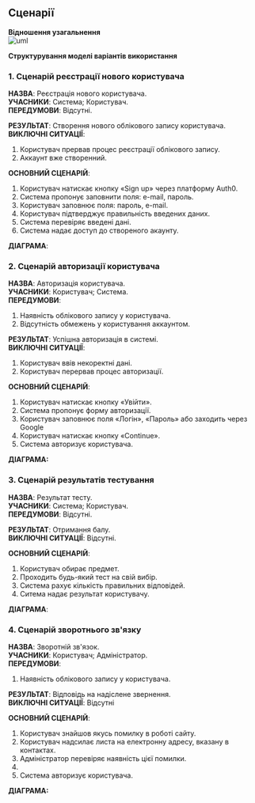 ## Сценарії  

**Відношення узагальнення**<br/>
![uml](https://inlnk.ru/rPD7E)

**Структурування моделі варіантів використання**

### 1. Сценарій реєстрації нового користувача
**НАЗВА**: Реєстрація нового користувача.  
**УЧАСНИКИ**: Система; Користувач.  
**ПЕРЕДУМОВИ**: Відсутні.  

**РЕЗУЛЬТАТ**: Створення нового облікового запису користувача.  
**ВИКЛЮЧНІ СИТУАЦІЇ**: 
1. Користувач прервав процес реєстрації облікового запису.
2. Аккаунт вже створенний.  


**ОСНОВНИЙ СЦЕНАРІЙ**:  
1. Користувач натискає кнопку «Sign up» через платформу Auth0.
2. Система пропонує заповнити поля: e-mail, пароль.
3. Користувач заповнює поля:  пароль, e-mail.
4. Користувач підтверджує правильність введених даних.
5. Система перевіряє введені дані.
6. Система надає доступ до створеного акаунту.

**ДІАГРАМА**:




### 2. Сценарій авторизації користувача

**НАЗВА**: Авторизація користувача.  
**УЧАСНИКИ**: Користувач; Система.   
**ПЕРЕДУМОВИ**: 
1. Наявність облікового запису у користувача.
2. Відсутність обмежень у користування аккаунтом.

**РЕЗУЛЬТАТ**: Успішна авторизація в системі.  
**ВИКЛЮЧНІ СИТУАЦІЇ**:  
1. Користувач ввів некоректні дані.  
2. Користувач перервав процес авторизації.  

**ОСНОВНИЙ СЦЕНАРІЙ**:  
1. Користувач натискає кнопку «Увійти».  
2. Система пропонує форму авторизації.   
3. Користувач заповнює поля «Логін», «Пароль» або заходить через Google  
4. Користувач натискає кнопку «Continue».  
5. Система авторизує користувача.  

**ДІАГРАМА:**


### 3. Сценарій результатів тестування
   
**НАЗВА**: Результат тесту.  
**УЧАСНИКИ**: Система; Користувач.  
**ПЕРЕДУМОВИ**:  Відсутні.

**РЕЗУЛЬТАТ**: Отримання балу.  
**ВИКЛЮЧНІ СИТУАЦІЇ**: Відсутні.

**ОСНОВНИЙ СЦЕНАРІЙ**:   
1. Користувач обирає предмет.
2. Проходить будь-який тест на свій вибір.
3. Система рахує кількість правильних відповідей. 
4. Ситема надає результат користувачу.


**ДІАГРАМА**:



### 4. Сценарій зворотнього зв'язку

**НАЗВА**: Зворотній зв'язок.  
**УЧАСНИКИ**: Користувач; Адміністратор.   
**ПЕРЕДУМОВИ**: 
1. Наявність облікового запису у користувача.

**РЕЗУЛЬТАТ**: Відповідь на надіслене звернення.  
**ВИКЛЮЧНІ СИТУАЦІЇ**: Відсутні 

**ОСНОВНИЙ СЦЕНАРІЙ**:  
1. Користувач знайшов якусь помилку в роботі сайту.  
2. Користувач надсилає листа на електронну адресу, вказану в контактах.  
3. Адміністратор перевіряє наявність цієї помилки. 
4.    
5. Система авторизує користувача.  

**ДІАГРАМА:**
